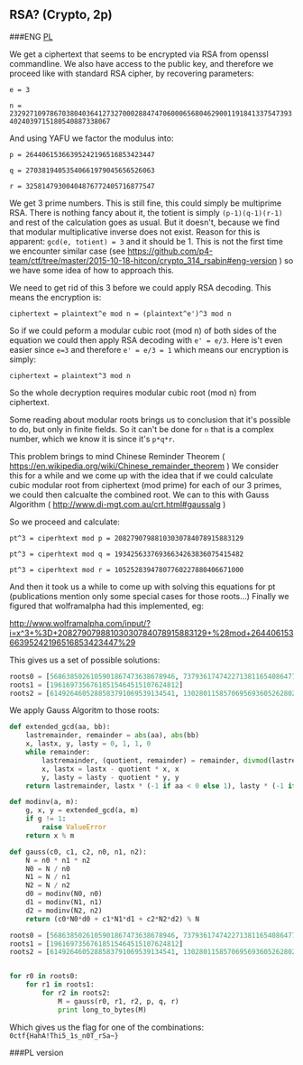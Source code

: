 ## RSA? (Crypto, 2p)
	
###ENG
[PL](#pl-version)

We get a ciphertext that seems to be encrypted via RSA from openssl commandline.
We also have access to the public key, and therefore we proceed like with standard RSA cipher, by recovering parameters:

`e = 3`

`n = 23292710978670380403641273270002884747060006568046290011918413375473934024039715180540887338067`

And using YAFU we factor the modulus into:

`p = 26440615366395242196516853423447`

`q = 27038194053540661979045656526063`

`r = 32581479300404876772405716877547`

We get 3 prime numbers. This is still fine, this could simply be multiprime RSA. 
There is nothing fancy about it, the totient is simply `(p-1)(q-1)(r-1)` and rest of the calculation goes as usual.
But it doesn't, because we find that modular multiplicative inverse does not exist. 
Reason for this is apparent: `gcd(e, totient) = 3` and it should be 1.
This is not the first time we encounter similar case (see https://github.com/p4-team/ctf/tree/master/2015-10-18-hitcon/crypto_314_rsabin#eng-version ) so we have some idea of how to approach this.

We need to get rid of this 3 before we could apply RSA decoding.
This means the encryption is:

`ciphertext = plaintext^e mod n = (plaintext^e')^3 mod n`

So if we could peform a modular cubic root (mod n) of both sides of the equation we could then apply RSA decoding with `e' = e/3`.
Here is't even easier since `e=3` and therefore `e' = e/3 = 1` which means our encryption is simply:

`ciphertext = plaintext^3 mod n`

So the whole decryption requires modular cubic root (mod n) from ciphertext.

Some reading about modular roots brings us to conclusion that it's possible to do, but only in finite fields.
So it can't be done for `n` that is a complex number, which we know it is since it's `p*q*r`.

This problem brings to mind Chinese Reminder Theorem ( https://en.wikipedia.org/wiki/Chinese_remainder_theorem )
We consider this for a while and we come up with the idea that if we could calculate cubic modular root from ciphertext (mod prime) for each of our 3 primes, we could then calcualte the combined root.
We can to this with Gauss Algorithm ( http://www.di-mgt.com.au/crt.html#gaussalg )

So we proceed and calculate:

`pt^3 = ciperhtext mod p = 20827907988103030784078915883129`

`pt^3 = ciperhtext mod q = 19342563376936634263836075415482`

`pt^3 = ciperhtext mod r = 10525283947807760227880406671000`

And then it took us a while to come up with solving this equations for pt (publications mention only some special cases for those roots...)
Finally we figured that wolframalpha had this implemented, eg:

http://www.wolframalpha.com/input/?i=x^3+%3D+20827907988103030784078915883129+%28mod+26440615366395242196516853423447%29

This gives us a set of possible solutions:

```python
roots0 = [5686385026105901867473638678946, 7379361747422713811654086477766, 13374868592866626517389128266735]
roots1 = [19616973567618515464515107624812]
roots2 = [6149264605288583791069539134541, 13028011585706956936052628027629, 13404203109409336045283549715377]
```

We apply Gauss Algoritm to those roots:

```python
def extended_gcd(aa, bb):
    lastremainder, remainder = abs(aa), abs(bb)
    x, lastx, y, lasty = 0, 1, 1, 0
    while remainder:
        lastremainder, (quotient, remainder) = remainder, divmod(lastremainder, remainder)
        x, lastx = lastx - quotient * x, x
        y, lasty = lasty - quotient * y, y
    return lastremainder, lastx * (-1 if aa < 0 else 1), lasty * (-1 if bb < 0 else 1)

def modinv(a, m):
    g, x, y = extended_gcd(a, m)
    if g != 1:
        raise ValueError
    return x % m

def gauss(c0, c1, c2, n0, n1, n2):
    N = n0 * n1 * n2
    N0 = N / n0
    N1 = N / n1
    N2 = N / n2
    d0 = modinv(N0, n0)
    d1 = modinv(N1, n1)
    d2 = modinv(N2, n2)
    return (c0*N0*d0 + c1*N1*d1 + c2*N2*d2) % N

roots0 = [5686385026105901867473638678946, 7379361747422713811654086477766, 13374868592866626517389128266735]
roots1 = [19616973567618515464515107624812]
roots2 = [6149264605288583791069539134541, 13028011585706956936052628027629, 13404203109409336045283549715377]


for r0 in roots0:
    for r1 in roots1:
        for r2 in roots2:
            M = gauss(r0, r1, r2, p, q, r)
            print long_to_bytes(M)
```

Which gives us the flag for one of the combinations: `0ctf{HahA!Thi5_1s_n0T_rSa~}`

###PL version
